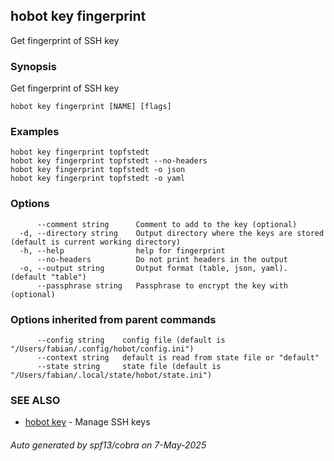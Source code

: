 ## hobot key fingerprint

Get fingerprint of SSH key

### Synopsis

Get fingerprint of SSH key

```
hobot key fingerprint [NAME] [flags]
```

### Examples

```
hobot key fingerprint topfstedt
hobot key fingerprint topfstedt --no-headers
hobot key fingerprint topfstedt -o json
hobot key fingerprint topfstedt -o yaml
```

### Options

```
      --comment string      Comment to add to the key (optional)
  -d, --directory string    Output directory where the keys are stored (default is current working directory)
  -h, --help                help for fingerprint
      --no-headers          Do not print headers in the output
  -o, --output string       Output format (table, json, yaml). (default "table")
      --passphrase string   Passphrase to encrypt the key with (optional)
```

### Options inherited from parent commands

```
      --config string    config file (default is "/Users/fabian/.config/hobot/config.ini")
      --context string   default is read from state file or "default"
      --state string     state file (default is "/Users/fabian/.local/state/hobot/state.ini")
```

### SEE ALSO

* [hobot key](hobot_key.md)	 - Manage SSH keys

###### Auto generated by spf13/cobra on 7-May-2025
